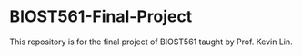 # BIOST561-Final-Project
This repository is for the final project of BIOST561 taught by Prof. Kevin Lin.
